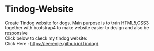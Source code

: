 # Tindog-Website
Create Tindog website for dogs. Main purpose is to train HTML5,CSS3 together with bootstrap4 to make website easier to design and also be responsive
<br>
Click below to check my tindog website:
<br>
Click Here : https://leerenjie.github.io/Tindog/
